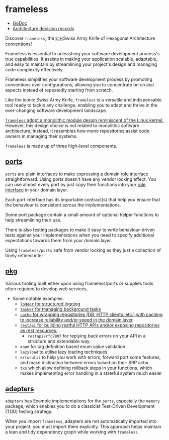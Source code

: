 # frameless

- [GoDoc](https://pkg.go.dev/github.com/adamluzsi/frameless)
- [Architecture decision records](docs/ADR)

Discover `frameless`, the 🇨🇭Swiss Army Knife of Hexagonal Architecture conventions!

Frameless is essential to unleashing your software development process's true capabilities.
It assists in making your application scalable, adaptable, and easy to maintain
by streamlining your project's design and managing code complexity effectively.

Frameless simplifies your software development process by promoting conventions over configurations,
allowing you to concentrate on crucial aspects instead of repeatedly starting from scratch.

Like the iconic Swiss Army Knife, `frameless` is a versatile and indispensable tool ready to tackle any challenge,
enabling you to adapt and thrive in the ever-changing software development landscape.

[`frameless` adopt a monolithic module design reminiscent of the Linux kernel.](docs/ADR/monolithic-project-structure.md)
However, this design choice is not related to monolithic software architecture;
instead, it resembles how mono repositories assist code owners in managing their systems.

`frameless` is made up of three high-level components.

## [ports](ports/README.md)

`ports` are plain interfaces to make expressing a domain [role interface][:role-interface:] straightforward.
Using ports doesn't have any vendor locking effect. 
You can use almost every port by just copy their functions 
into your [role interface][:role-interface:] in your domain layer. 

Each port interface has its importable contract(s) that help you ensure
that the behaviour is consistent across the implementations.

Some port package contain a small amount of optional helper functions to help streamlining their use.

There is also testing packages to make it easy to write behaviour-driven tests against your implementations
when you need to specify additional expectations towards them from your domain layer.

Using `frameless/ports` safe from vendor locking as they just a collection of finely refined inter

## [pkg](pkg/README.md)

Various tooling built either upon using frameless/ports or supplies tools often required to develop web services.

- Some notable examples:
    - [`logger` for structured logging](pkg/logger/README.md)
    - [`tasker` for managing background tasks](pkg/tasker/README.md)
    - [`cache` for wrapping repositories (DB, HTTP clients, etc.) with caching to increase reliability and/or speed in the domain layer](pkg/cache/README.md)
    - [`restapi` for building restful HTTP APIs and/or exposing repositories as rest resources.](pkg/restapi/README.md)
      - `restapi/rfc7807` for replying back errors on your API in a structure and extendable way. 
    - `enum` for tag definition based enum value validation
    - `lazyload` to utilise lazy loading techniques
    - `errorutil` to help you work with errors, forward port some features, and make distinction between errors based on their SRP actor.
    - `txs` which allow defining rollback steps in your functions, which makes implementing error handling in a stateful system much easier

## [adapters](adapters/README.md)

`adapters` has Example implementations for the `ports`, especially the `memory` package,
which enables you to do a classicist Test-Driven Development (TDD) testing strategy.

When you import `frameless`, adapters are not automatically imported into your project; you must import them
explicitly. This approach helps maintain a lean and tidy dependency graph while working with `frameless`.

[:role-interface:]: https://martinfowler.com/bliki/RoleInterface.html#:~:text=A%20role%20interface%20is%20defined,of%20these%20patterns%20of%20interaction
[:mono-module-struct-adr:]: docs/ADR/monolithic-project-structure.md
